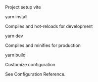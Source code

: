 Project setup vite

yarn install

Compiles and hot-reloads for development

yarn dev

Compiles and minifies for production

yarn build

Customize configuration

See Configuration Reference.